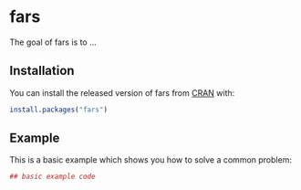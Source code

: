 # fars

The goal of fars is to ...

## Installation

You can install the released version of fars from [CRAN](https://CRAN.R-project.org) with:

``` r
install.packages("fars")
```

## Example

This is a basic example which shows you how to solve a common problem:

``` r
## basic example code
```

